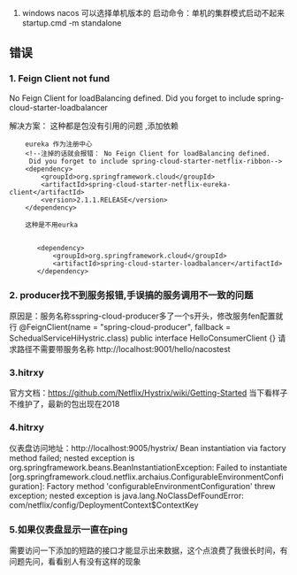 1. windows nacos 可以选择单机版本的 启动命令：单机的集群模式启动不起来
startup.cmd -m standalone


## 错误
### 1. Feign Client not fund
No Feign Client for loadBalancing defined. Did you forget to include spring-cloud-starter-loadbalancer

解决方案： 这种都是包没有引用的问题 ,添加依赖

        eureka 作为注册中心
        <!--注掉的话就会报错： No Feign Client for loadBalancing defined.
         Did you forget to include spring-cloud-starter-netflix-ribbon-->
        <dependency>
            <groupId>org.springframework.cloud</groupId>
            <artifactId>spring-cloud-starter-netflix-eureka-client</artifactId>
            <version>2.1.1.RELEASE</version>
        </dependency>
        
        这种是不用eurka

           
           <dependency>
               <groupId>org.springframework.cloud</groupId>
               <artifactId>spring-cloud-starter-loadbalancer</artifactId>
           </dependency>
### 2. producer找不到服务报错,手误搞的服务调用不一致的问题
原因是：服务名称sspring-cloud-producer多了一个s开头，修改服务fen配置就行
@FeignClient(name = "spring-cloud-producer", fallback = SchedualServiceHiHystric.class)
public interface HelloConsumerClient {}
请求路径不需要带服务名称
http://localhost:9001/hello/nacostest

### 3.hitrxy
官方文档：https://github.com/Netflix/Hystrix/wiki/Getting-Started
当下看样子不维护了，最新的包出现在2018

### 4.hitrxy
仪表盘访问地址：http://localhost:9005/hystrix/
 Bean instantiation via factory method failed; 
 nested exception is org.springframework.beans.BeanInstantiationException: 
 Failed to instantiate [org.springframework.cloud.netflix.archaius.ConfigurableEnvironmentConfiguration]: Factory method 'configurableEnvironmentConfiguration' threw exception; nested exception is java.lang.NoClassDefFoundError: com/netflix/config/DeploymentContext$ContextKey
 ### 5.如果仪表盘显示一直在ping
 需要访问一下添加的短路的接口才能显示出来数据，这个点浪费了我很长时间，有问题先问，看看别人有没有这样的现象